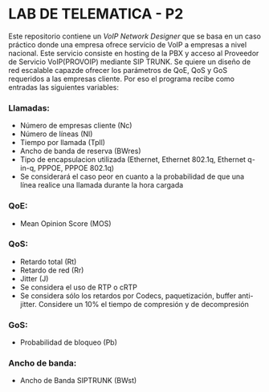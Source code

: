 
# LAB DE TELEMATICA - P2

Este repositorio contiene un _VoIP Network Designer_ que se basa en un caso práctico donde una empresa ofrece servicio de VoIP a empresas a nivel nacional. Este servicio consiste en hosting de la PBX y acceso al Proveedor de Servicio VoIP(PROVOIP) mediante SIP TRUNK. Se quiere un diseño de red escalable capazde ofrecer los parámetros de QoE, QoS y GoS requeridos a las empresas cliente. Por eso el programa recibe como entradas las siguientes variables: 

### Llamadas: 

- Número de empresas cliente (Nc)
- Número de líneas (Nl)
- Tiempo por llamada (Tpll)
- Ancho de banda de reserva (BWres)
- Tipo de encapsulacion utilizada (Ethernet, Ethernet 802.1q, Ethernet q-in-q, PPPOE, PPPOE 802.1q)
- Se considerará el caso peor en cuanto a la probabilidad de que una línea realice una llamada durante la hora cargada

### QoE:

- Mean Opinion Score (MOS)

### QoS:

- Retardo total (Rt)
- Retardo de red (Rr)
- Jitter (J)
- Se considera el uso de RTP o cRTP
- Se considera sólo los retardos por Codecs, paquetización, buffer anti-jitter. Considere
un 10% el tiempo de compresión y de decompresión

### GoS:

- Probabilidad de bloqueo (Pb)

### Ancho de banda:

- Ancho de Banda SIPTRUNK (BWst)
